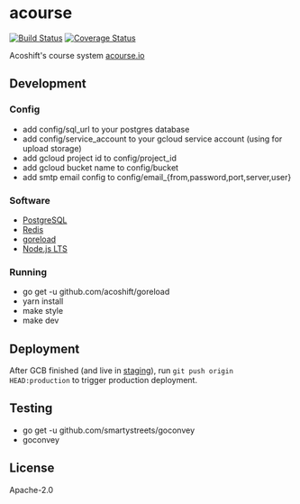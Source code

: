 # acourse

[![Build Status](https://travis-ci.org/acoshift/acourse.svg?branch=master)](https://travis-ci.org/acoshift/acourse)
[![Coverage Status](https://coveralls.io/repos/github/acoshift/acourse/badge.svg?branch=master)](https://coveralls.io/github/acoshift/acourse?branch=master)

Acoshift's course system [acourse.io](https://acourse.io)

## Development

### Config

- add config/sql_url to your postgres database
- add config/service_account to your gcloud service account (using for upload storage)
- add gcloud project id to config/project_id
- add gcloud bucket name to config/bucket
- add smtp email config to config/email_{from,password,port,server,user}

### Software

- [PostgreSQL](https://www.postgresql.org/)
- [Redis](https://redis.io/)
- [goreload](https://github.com/acoshift/goreload)
- [Node.js LTS](https://nodejs.org/)

### Running

- go get -u github.com/acoshift/goreload
- yarn install
- make style
- make dev

## Deployment

After GCB finished (and live in [staging](https://staging.acourse.io)), run `git push origin HEAD:production` to trigger production deployment.

## Testing

- go get -u github.com/smartystreets/goconvey
- goconvey

## License

Apache-2.0
